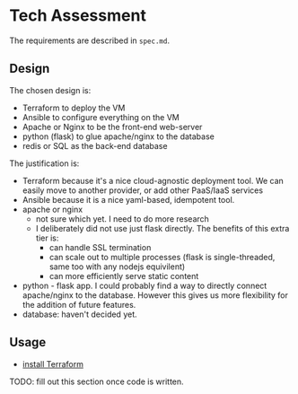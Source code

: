 # Tech Assessment

The requirements are described in `spec.md`.

## Design

The chosen design is:

* Terraform to deploy the VM
* Ansible to configure everything on the VM
* Apache or Nginx to be the front-end web-server
* python (flask) to glue apache/nginx to the database
* redis or SQL as the back-end database

The justification is:

* Terraform because it's a nice cloud-agnostic deployment tool.
  We can easily move to another provider, or add other PaaS/IaaS services
* Ansible because it is a nice yaml-based, idempotent tool.
* apache or nginx
  * not sure which yet. I need to do more research
  * I deliberately did not use just flask directly. The benefits of this extra tier is:
    * can handle SSL termination
    * can scale out to multiple processes (flask is single-threaded, same too with any nodejs equivilent)
    * can more efficiently serve static content
* python - flask app. I could probably find a way to directly connect apache/nginx to the database. However this gives us more flexibility for the addition of future features.
* database: haven't decided yet.

## Usage

* [install Terraform](https://www.terraform.io/downloads.html)

TODO: fill out this section once code is written.
